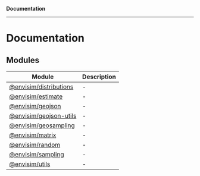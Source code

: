 **Documentation**

---

# Documentation

## Modules

| Module                                                     | Description |
| ---------------------------------------------------------- | ----------- |
| [@envisim/distributions](@envisim/distributions.md)        | -           |
| [@envisim/estimate](@envisim/estimate.md)                  | -           |
| [@envisim/geojson](@envisim/geojson.md)                    | -           |
| [@envisim/geojson-utils](@envisim/geojson-utils/README.md) | -           |
| [@envisim/geosampling](@envisim/geosampling/README.md)     | -           |
| [@envisim/matrix](@envisim/matrix.md)                      | -           |
| [@envisim/random](@envisim/random.md)                      | -           |
| [@envisim/sampling](@envisim/sampling.md)                  | -           |
| [@envisim/utils](@envisim/utils.md)                        | -           |
